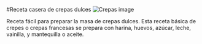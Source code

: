 #Receta casera de crepas dulces
![Crepas image](https://www.laylita.com/recetas/wp-content/uploads/2017/04/Receta-casera-de-crepas-dulces-768x512.jpg)

Receta fácil para preparar la masa de crepas dulces. Esta receta básica de crepes o crepas francesas se prepara con harina, huevos, azúcar, leche, vainilla, y mantequilla o aceite.